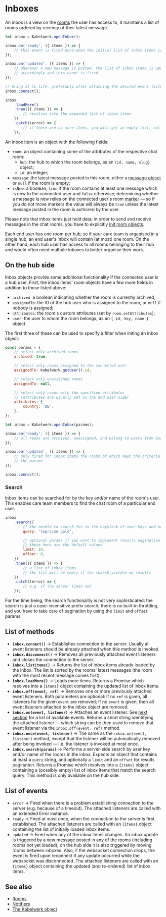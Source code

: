 # Inboxes

An inbox is a view on the [rooms](./rooms.md) the user has access to; it maintains a list of rooms ordered by recency of their latest message.

```js
let inbox = Kabelwerk.openInbox();

inbox.on('ready', ({ items }) => {
    // this event is fired once when the initial list of inbox items is loaded
});

inbox.on('updated', ({ items }) => {
    // whenever a new message is posted, the list of inbox items is updated
    // accordingly and this event is fired
});

// bring it to life, preferably after attaching the desired event listeners
inbox.connect();

inbox
    .loadMore()
    .then(({ items }) => {
        // resolves into the expanded list of inbox items
    })
    .catch((error) => {
        // if there are no more items, you will get an empty list, not an error
    });
```

An inbox item is an object with the following fields:

-   `room`: an object containing some of the attributes of the respective chat room:
    -   `hub`: the hub to which the room belongs, as an `{id, name, slug}` object;
    -   `id`: an integer;
-   `message`: the latest message posted in this room; either a [message object](./rooms.md#messaging) or `null` if the room is empty;
-   `isNew`: a boolean; `true` if the room contains at least one message which is new to the connected user and `false` otherwise; determining whether a message is new relies on the connected user's room [marker](./rooms.md#markers) — so if you do not move markers the value will always be `true` unless the latest message posted in the room is authored by the user.

Please note that inbox items just hold data; in order to send and receive messages in the chat rooms, you have to explicitly [init room objects](./rooms.md).

Each end user has one room per hub; so if your care team is organised in a single hub, an end user's inbox will contain (at most) one room. On the other hand, each hub user has access to all rooms belonging to their hub and would often need multiple inboxes to better organise their work.

## On the hub side

Inbox objects provide some additional functionality if the connected user is a hub user. First, the inbox items' room objects have a few more fields in addition to those listed above:

-   `archived`: a boolean indicating whether the room is currently archived;
-   `assignedTo`: the ID of the hub user who is assigned to the room, or `null` if nobody is assigned;
-   `attributes`: the room's custom attributes (set by `room.setAttributes`);
-   `user`: the user to whom the room belongs, as an `{ id, key, name }` object.

The first three of these can be used to specify a filter when initing an inbox object:

```js
const params = {
    // select only archived rooms
    archived: true,

    // select only rooms assigned to the connected user
    assignedTo: Kabelwerk.getUser().id,

    // select only unassigned rooms
    assignedTo: null,

    // select only rooms with the specified attributes
    // (attributes are usually set on the end user side)
    attributes: {
        country: 'DE',
    },
};

let inbox = Kabelwerk.openInbox(params);

inbox.on('ready', ({ items }) => {
    // all rooms are archived, unassigned, and belong to users from Germany
});

inbox.on('updated', ({ items }) => {
    // only fired for inbox items the rooms of which meet the criteria set by
    // the params
});

inbox.connect();
```

### Search

Inbox items can be searched for by the key and/or name of the room's user. This enables care team members to find the chat room of a particular end user:

```js
inbox
    .search({
        // the needle to search for in the haystack of user keys and names
        query: 'lepricon gold',

        // optional params if you want to implement results pagination
        // these here are the default values
        limit: 10,
        offset: 0,
    })
    .then(({ items }) => {
        // a list of inbox items
        // the list will be empty if the search yielded no results
    })
    .catch((error) => {
        // e.g. if the server times out
    });
```

For the time being, the search functionality is not very sophisticated: the search is just a case-insensitive prefix search, there is no built-in throttling, and you have to take care of pagination by using the `limit` and `offset` params.

## List of methods

-   **`inbox.connect()`** → Establishes connection to the server. Usually all event listeners should be already attached when this method is invoked.
-   **`inbox.disconnect()`** → Removes all previously attached event listeners and closes the connection to the server.
-   **`inbox.listItems()`** → Returns the list of inbox items already loaded by the inbox. The list is sorted by the rooms' latest messages (the room with the most recent message comes first).
-   **`inbox.loadMore()`** → Loads more items. Returns a Promise which resolves into a `{items}` object containing the updated list of inbox items.
-   **`inbox.off(event, ref)`** → Removes one or more previously attached event listeners. Both parameters are optional: if no `ref` is given, all listeners for the given `event` are removed; if no `event` is given, then all event listeners attached to the inbox object are removed.
-   **`inbox.on(event, listener)`** → Attaches an event listener. See [next section](#list-of-events) for a list of available events. Returns a short string identifying the attached listener — which string can be then used to remove that event listener via the `inbox.off(event, ref)` method.
-   **`inbox.once(event, listener)`** → The same as the `inbox.on(event, listener)` method, except that the listener will be automatically removed after being invoked — i.e. the listener is invoked at most once.
-   **`inbox.search(params)`** → Performs a server-side search by user key and/or name of the rooms in the inbox. Expects an object that contains at least a `query` string, and optionally a `limit` and an `offset` for results pagination. Returns a Promise which resolves into a `{items}` object containing a (possibly empty) list of inbox items that match the search query. This method is only available on the hub side.

## List of events

-   `error` → Fired when there is a problem establishing connection to the server (e.g. because of a timeout). The attached listeners are called with an extended Error instance.
-   `ready` → Fired at most once, when the connection to the server is first established. The attached listeners are called with an `{items}` object containing the list of initially loaded inbox items.
-   `updated` → Fired when any of the inbox items changes. An inbox update is triggered by a new message posted in any of the rooms (including rooms not yet loaded); on the hub side it is also triggered by moving rooms between inboxes. Also, if the websocket connection drops, the event is fired upon reconnect if any update occurred while the websocket was disconnected. The attached listeners are called with an `{items}` object containing the updated (and re-ordered) list of inbox items.

## See also

-   [Rooms](./rooms.md)
-   [Notifiers](./notifiers.md)
-   [The Kabelwerk object](./kabelwerk.md)

